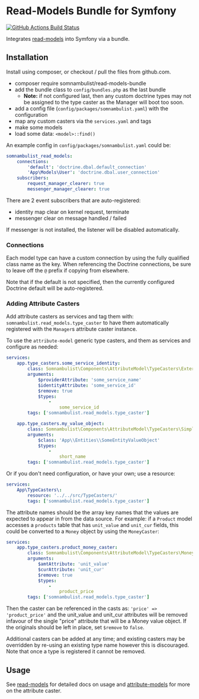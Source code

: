 # Read-Models Bundle for Symfony

[![GitHub Actions Build Status](https://github.com/somnambulist-tech/read-models-bundle/workflows/tests/badge.svg)](https://github.com/somnambulist-tech/read-models-bundle/actions?query=workflow%3Atests)

Integrates [read-models](https://github.com/somnambulist-tech/read-models) into Symfony via a bundle.

## Installation

Install using composer, or checkout / pull the files from github.com.

 * composer require somnambulist/read-models-bundle
 * add the bundle class to `config/bundles.php` as the last bundle
   * __Note:__ if not configured last, then any custom doctrine types may not be assigned to
     the type caster as the Manager will boot too soon.
 * add a config file (`config/packages/somnambulist.yaml`) with the configuration
 * map any custom casters via the `services.yaml` and tags
 * make some models
 * load some data: `<model>::find()`

An example config in `config/packages/somnambulist.yaml` could be:

```yaml
somnambulist_read_models:
    connections:
        'default': 'doctrine.dbal.default_connection'
        'App\Models\User': 'doctrine.dbal.user_connection'
    subscribers:
        request_manager_clearer: true
        messenger_manager_clearer: true
```

There are 2 event subscribers that are auto-registered:

 * identity map clear on kernel request, terminate
 * messenger clear on message handled / failed
 
If messenger is not installed, the listener will be disabled automatically.

### Connections

Each model type can have a custom connection by using the fully qualified class name as the
key. When referencing the Doctrine connections, be sure to leave off the `@` prefix if copying
from elsewhere.

Note that if the default is not specified, then the currently configured Doctrine default will
be auto-registered.

### Adding Attribute Casters

Add attribute casters as services and tag them with: `somnambulist.read_models.type_caster` to have
them automatically registered with the `Manager`s attribute caster instance.

To use the `attribute-model` generic type casters, and them as services and configure as needed:

```yaml
services:
    app.type_casters.some_service_identity:
        class: Somnambulist\Components\AttributeModel\TypeCasters\ExternalIdentityCaster
        arguments:
            $providerAttribute: 'some_service_name' 
            $identityAttribute: 'some_service_id'
            $remove: true 
            $types:
                -
                    some_service_id
        tags: ['somnambulist.read_models.type_caster']

    app.type_casters.my_value_object:
        class: Somnambulist\Components\AttributeModel\TypeCasters\SimpleValueObjectCaster
        arguments:
            $class: 'App\\Entities\\SomeEntityValueObject' 
            $types:
                -
                    short_name
        tags: ['somnambulist.read_models.type_caster']
```

Or if you don't need configuration, or have your own; use a resource:

```yaml
services:
    App\TypeCasters\:
        resource: '../../src/TypeCasters/'
        tags: ['somnambulist.read_models.type_caster']
```

The attribute names should be the array key names that the values are expected to appear in from
the data source. For example: if a `Product` model accesses a `products` table that has `unit_value`
and `unit_cur` fields, this could be converted to a `Money` object by using the `MoneyCaster`:

 ```yaml
 services:
     app.type_casters.product_money_caster:
         class: Somnambulist\Components\AttributeModel\TypeCasters\MoneyCaster
         arguments:
             $amtAttribute: 'unit_value' 
             $curAttribute: 'unit_cur'
             $remove: true 
             $types:
                 -
                     product_price
         tags: ['somnambulist.read_models.type_caster']
```

Then the caster can be referenced in the casts as: `'price' => 'product_price'` and the unit_value
and unit_cur attributes will be removed infavour of the single "price" attribute that will be a
Money value object. If the originals should be left in place, set `$remove` to `false`.

Additional casters can be added at any time; and existing casters may be overridden by re-using an
existing type name however this is discouraged. Note that once a type is registered it cannot be
removed.

## Usage

See [read-models](https://github.com/somnambulist-tech/read-models) for detailed docs on usage and
[attribute-models](https://github.com/somnambulist-tech/attribute-model) for more on the attribute caster.
